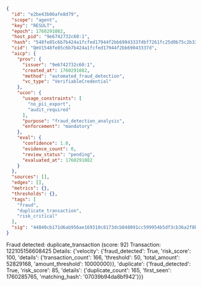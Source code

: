 ```json
{
  "id": "e2be43b06afe8d79",
  "scope": "agent",
  "key": "RESULT",
  "epoch": 1760291082,
  "host_pid": "9e6742732c60:1",
  "hash": "548fe85c6b7b424a1fcfed17944f2bb69043337dbf7261fc25d0b75c2b339447",
  "cid": "QmV1548fe85c6b7b424a1fcfed17944f2bb69043337d",
  "aicp": {
    "prov": {
      "issuer": "9e6742732c60:1",
      "created_at": 1760291082,
      "method": "automated_fraud_detection",
      "vc_type": "VerifiableCredential"
    },
    "ucon": {
      "usage_constraints": [
        "no_pii_export",
        "audit_required"
      ],
      "purpose": "fraud_detection_analysis",
      "enforcement": "mandatory"
    },
    "eval": {
      "confidence": 1.0,
      "evidence_count": 0,
      "review_status": "pending",
      "evaluated_at": 1760291082
    }
  },
  "sources": [],
  "edges": [],
  "metrics": {},
  "thresholds": {},
  "tags": [
    "fraud",
    "duplicate_transaction",
    "risk_critical"
  ],
  "sig": "44840cb171d6ab956ae169310c8173dcb848091cc599954b5df3cb36a2f8bef9"
}
```

Fraud detected: duplicate_transaction (score: 92)
Transaction: 122105156608425
Details: {'velocity': {'fraud_detected': True, 'risk_score': 100, 'details': {'transaction_count': 166, 'threshold': 50, 'total_amount': 52829168, 'amount_threshold': 10000000}}, 'duplicate': {'fraud_detected': True, 'risk_score': 85, 'details': {'duplicate_count': 165, 'first_seen': 1760285765, 'matching_hash': '07039b94da8bf942'}}}